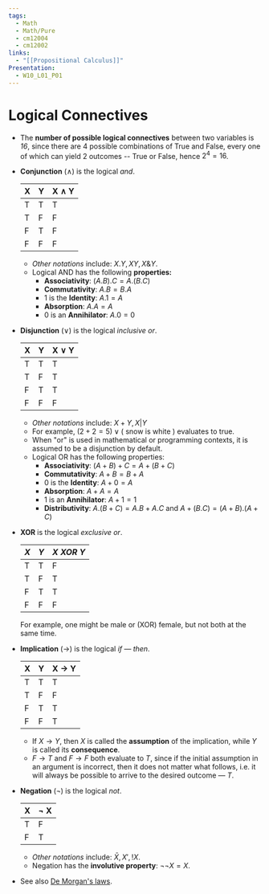 ```yaml
---
tags:
  - Math
  - Math/Pure
  - cm12004
  - cm12002
links:
  - "[[Propositional Calculus]]"
Presentation:
  - W10_L01_P01
---
```

# Logical Connectives
- The **number of possible logical connectives** between two variables is *16*, since there are 4 possible combinations of True and False, every one of which can yield 2 outcomes -- True or False, hence $2^4=16$.

- **Conjunction** ($\wedge$) is the logical *and*.

    | X | Y | X $\wedge$ Y |
    |---|---|--------------|
    | T | T |       T      |
    | T | F |       F      |
    | F | T |       F      |
    | F | F |       F      |

    - *Other notations* include: $X.Y, XY, X\&Y$.
    - Logical AND has the following **properties:**
        - **Associativity**: $(A.B).C = A.(B.C)$
        - **Commutativity**: $A.B = B.A$
        - 1 is the **Identity**: $A.1 = A$
        - **Absorption**: $A.A = A$
        - 0 is an **Annihilator**: $A.0 = 0$

- **Disjunction** ($\vee$) is the logical *inclusive or*. 

    | X | Y | X $\vee$ Y   |
    |---|---|--------------|
    | T | T |       T      |
    | T | F |       T      |
    | F | T |       T      |
    | F | F |       F      |

    - *Other notations* include: $X+Y, X|Y$
    - For example, $(2 + 2 = 5) \vee ($ snow is white $)$ evaluates to true.
    - When "or" is used in mathematical or programming contexts, it is assumed to be a disjunction by default.
    - Logical OR has the following properties:
        - **Associativity**: $(A+B)+C = A+(B+C)$
        - **Commutativity**: $A+B = B+A$
        - 0 is the **Identity**: $A+0 = A$
        - **Absorption**: $A+A = A$
        - 1 is an **Annihilator**: $A+1 = 1$
        - **Distributivity**: $A.(B + C) = A.B + A.C$ and $A + (B.C) = (A + B).(A +C)$

- **XOR** is the logical *exclusive or*.

    | $X$ | $Y$ | $X$ *XOR* $Y$   |
    |---|---|--------------|
    | T | T |       F      |
    | T | F |       T      |
    | F | T |       T      |
    | F | F |       F      |

    For example, one might be male or (XOR) female, but not both at the same time.
- **Implication** ($\rightarrow$) is the logical *if — then*.

    | X | Y | X $\rightarrow$ Y   |
    |---|---|---------------------|
    | T | T |       T             |
    | T | F |       F             |
    | F | T |       T             |
    | F | F |       T             |

    - If $X \rightarrow Y$, then $X$ is called the **assumption** of the implication, while $Y$ is called its **consequence**.
    - $F \rightarrow T$ and $F \rightarrow F$ both evaluate to $T$, since if the initial assumption in an argument is incorrect, then it does not matter what follows, i.e. it will always be possible to arrive to the desired outcome — $T$.

- **Negation** ($\neg$) is the logical *not*.

    | X | $\neg$ X |
    |---|----------|
    | T | F        |
    | F | T        |

    - *Other notations* include: $\bar X, X', !X$.
    - Negation has the **involutive property**: $\neg\neg X = X$.
- See also [De Morgan's laws](https://en.wikipedia.org/wiki/De_Morgan%27s_laws).
